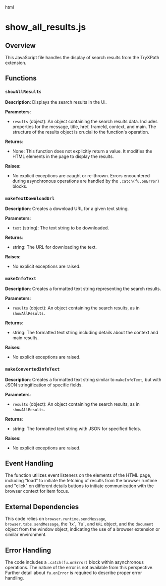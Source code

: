 html
<h1>show_all_results.js</h1>

<h2>Overview</h2>
<p>This JavaScript file handles the display of search results from the TryXPath extension.</p>

<h2>Functions</h2>

<h3><code>showAllResults</code></h3>

<p><strong>Description</strong>: Displays the search results in the UI.</p>

<p><strong>Parameters</strong>:</p>
<ul>
  <li><code>results</code> (object): An object containing the search results data.  Includes properties for the message, title, href, frameId, context, and main.  The structure of the results object is crucial to the function's operation.</li>
</ul>

<p><strong>Returns</strong>:</p>
<ul>
  <li>None: This function does not explicitly return a value. It modifies the HTML elements in the page to display the results.</li>
</ul>

<p><strong>Raises</strong>:</p>
<ul>
  <li>No explicit exceptions are caught or re-thrown.  Errors encountered during asynchronous operations are handled by the <code>.catch(fu.onError)</code> blocks.</li>
</ul>


<h3><code>makeTextDownloadUrl</code></h3>

<p><strong>Description</strong>: Creates a download URL for a given text string.</p>

<p><strong>Parameters</strong>:</p>
<ul>
  <li><code>text</code> (string): The text string to be downloaded.</li>
</ul>

<p><strong>Returns</strong>:</p>
<ul>
  <li>string: The URL for downloading the text.</li>
</ul>

<p><strong>Raises</strong>:</p>
<ul>
  <li>No explicit exceptions are raised.</li>
</ul>

<h3><code>makeInfoText</code></h3>
<p><strong>Description</strong>: Creates a formatted text string representing the search results.</p>

<p><strong>Parameters</strong>:</p>
<ul>
  <li><code>results</code> (object): An object containing the search results, as in <code>showAllResults</code>.</li>
</ul>
<p><strong>Returns</strong>:</p>
<ul>
  <li>string: The formatted text string including details about the context and main results.</li>
</ul>
<p><strong>Raises</strong>:</p>
<ul>
 <li>No explicit exceptions are raised.</li>
</ul>

<h3><code>makeConvertedInfoText</code></h3>
<p><strong>Description</strong>: Creates a formatted text string similar to <code>makeInfoText</code>, but with JSON stringification of specific fields.</p>

<p><strong>Parameters</strong>:</p>
<ul>
  <li><code>results</code> (object): An object containing the search results, as in <code>showAllResults</code>.</li>
</ul>
<p><strong>Returns</strong>:</p>
<ul>
  <li>string: The formatted text string with JSON for specified fields.</li>
</ul>
<p><strong>Raises</strong>:</p>
<ul>
 <li>No explicit exceptions are raised.</li>
</ul>


<h2>Event Handling</h2>
<p>The function utilizes event listeners on the elements of the HTML page, including "load" to initiate the fetching of results from the browser runtime and "click" on different details buttons to initiate communication with the browser context for item focus.</p>


<h2>External Dependencies</h2>
<p>This code relies on <code>browser.runtime.sendMessage</code>, <code>browser.tabs.sendMessage</code>, the `tx`, `fu`, and <code>URL</code> object, and the <code>document</code> object from the window object, indicating the use of a browser extension or similar environment.</p>


<h2>Error Handling</h2>

<p>The code includes a <code>.catch(fu.onError)</code> block within asynchronous operations. The nature of the error is not available from this perspective. Further detail about <code>fu.onError</code> is required to describe proper error handling.</p>


```